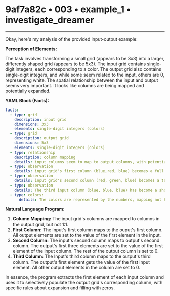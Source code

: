 # 9af7a82c • 003 • example_1 • investigate_dreamer

---
Okay, here's my analysis of the provided input-output example:

**Perception of Elements:**

The task involves transforming a small grid (appears to be 3x3) into a larger, differently shaped grid (appears to be 5x3). The input grid contains single-digit integers, each corresponding to a color. The output grid also contains single-digit integers, and while some seem related to the input, others are 0, representing white. The spatial relationship between the input and output seems very important. It looks like columns are being mapped and potentially expanded.

**YAML Block (Facts):**



```yaml
facts:
  - type: grid
    description: input grid
    dimensions: 3x3
    elements: single-digit integers (colors)
  - type: grid
    description: output grid
    dimensions: 5x3
    elements: single-digit integers (colors)
  - type: relationship
    description: column mapping
    details: input columns seem to map to output columns, with potential expansion or replication.
  - type: observation
    details: input grid's first column (blue,red, blue) becomes a full column (all blue) in the output grid's first column
  - type: observation
    details: input grid's second column (red, green, blue) becomes a taller column in output (red,red,red,white,white)
  - type: observation
    details: The third input column (blue, blue, blue) has become a shorter column in the ouput (green,white,white)
  - type: colors:
      details: The colors are represented by the numbers, mapping not known without more context.
```



**Natural Language Program:**

1.  **Column Mapping:** The input grid's columns are mapped to columns in the output grid, but not 1:1.
2. **First Column:** The input's first column maps to the ouput's first column. All output elements are set to the value of the first element in the input.
3.  **Second Column:** The input's second column maps to output's second column. The output's first three elements are set to the value of the first element of the input column. The rest of the output column is set to 0.
4. **Third Column:** The Input's third column maps to the output's third column. The output's first element gets the value of the first input element. All other output elements in the column are set to 0.

In essence, the program extracts the first element of each input column and uses it to selectively populate the output grid's corresponding column, with specific rules about expansion and filling with zeros.

